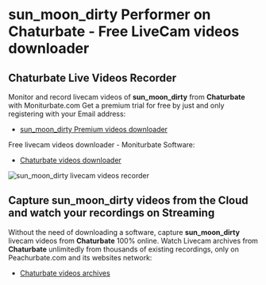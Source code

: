# sun_moon_dirty Performer on Chaturbate - Free LiveCam videos downloader

## Chaturbate Live Videos Recorder

Monitor and record livecam videos of **sun_moon_dirty** from **Chaturbate** with Moniturbate.com
Get a premium trial for free by just and only registering with your Email address:
* [sun_moon_dirty Premium videos downloader](https://moniturbate.com/request-demo-licence-key.html)

Free livecam videos downloader - Moniturbate Software:
* [Chaturbate videos downloader](https://moniturbate.com/moniturbate-download-software.html)

![sun_moon_dirty livecam videos recorder](https://peachurnet.com/templates/moniturbate-software.png)


## Capture sun_moon_dirty videos from the Cloud and watch your recordings on Streaming

Without the need of downloading a software, capture **sun_moon_dirty** livecam videos from **Chaturbate** 100% online.
Watch Livecam archives from **Chaturbate** unlimitedly from thousands of existing recordings, only on Peachurbate.com and its websites network:
* [Chaturbate videos archives](https://peachurnet.com/)